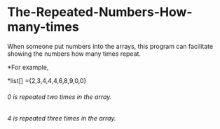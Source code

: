 # The-Repeated-Numbers-How-many-times

 When someone put numbers into the arrays, this program can facilitate showing the numbers how many times repeat.
 
 
 *For example,
 
 *list[] ={2,3,4,4,4,6,8,9,0,0}



###### 0 is repeated two times in the array.
###### 4 is repeated three times in the array.
